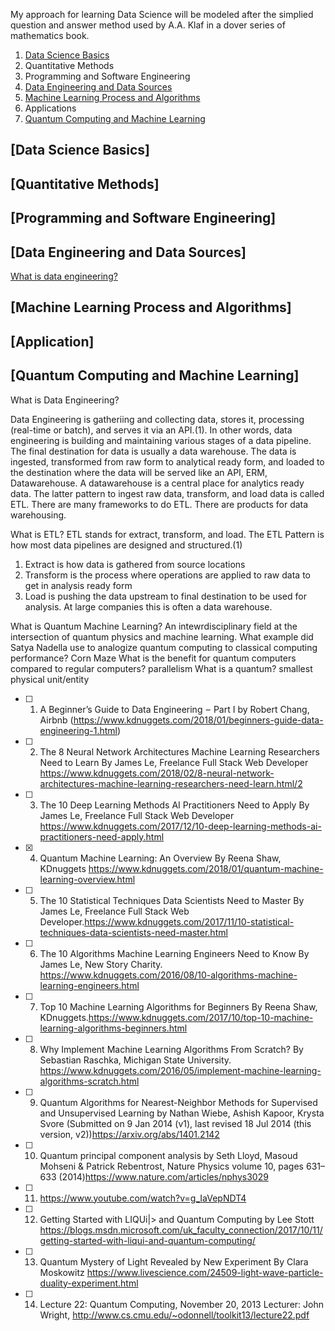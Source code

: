 My approach for learning Data Science will be modeled after the simplied question and answer method used by A.A. Klaf in a dover series of mathematics book. 

1. [Data Science Basics](#data-science-basics)
2. Quantitative Methods 
3. Programming and Software Engineering
4. [Data Engineering and Data Sources](#data-engineering)
5. [Machine Learning Process and Algorithms](#machine-learning)
6. Applications
7. [Quantum Computing and Machine Learning](#quantum)

<a name="data-science-basics"><a/>
## [Data Science Basics] 
## [Quantitative Methods]
## [Programming and Software Engineering]
  <a name="data-engineering"><a/>
## [Data Engineering and Data Sources]
   [What is data engineering?](#what-data-engineering)
<a name="machine-learning"><a/>
## [Machine Learning Process and Algorithms]
## [Application]
  <a name="quantum"><a/>
## [Quantum Computing and Machine Learning] 


What is Data Engineering?<a name="what-data-engineering"><a/>

Data Engineering is gatheriing and collecting data, stores it, processing (real-time or batch), and serves it via an API.(1). In other words, data engineering is building and maintaining various stages of a data pipeline. The final destination for data is usually a data warehouse. The data is ingested, transformed from raw form to analytical ready form, and loaded to the destination where the data will be served like an API, ERM, Datawarehouse. A datawarehouse is a central place for analytics ready data. The latter pattern to ingest raw data, transform, and load data is called ETL. There are many frameworks to do ETL. There are products for data warehousing. 

What is ETL? 
ETL stands for extract, transform, and load. The ETL Pattern is how most data pipelines are designed and structured.(1) 
1. Extract is how data is gathered from source locations
2. Transform is the process where operations are applied to raw data to get in analysis ready form
3. Load is pushing the data upstream to final destination to be used for analysis. At large companies this is often a data warehouse. 

What is Quantum Machine Learning? 
An intewrdisciplinary field at the intersection of quantum physics and machine learning. 
What example did Satya Nadella use to analogize quantum computing to classical computing performance?
Corn Maze
What is the benefit for quantum computers compared to regular computers? 
parallelism 
What is a quantum? 
smallest physical unit/entity




- [ ] 1. A Beginner’s Guide to Data Engineering  –  Part I by Robert Chang, Airbnb (https://www.kdnuggets.com/2018/01/beginners-guide-data-engineering-1.html)
- [ ] 2. The 8 Neural Network Architectures Machine Learning Researchers Need to Learn By James Le, Freelance Full Stack Web Developer https://www.kdnuggets.com/2018/02/8-neural-network-architectures-machine-learning-researchers-need-learn.html/2
- [ ] 3. The 10 Deep Learning Methods AI Practitioners Need to Apply By James Le, Freelance Full Stack Web Developer https://www.kdnuggets.com/2017/12/10-deep-learning-methods-ai-practitioners-need-apply.html
- [x] 4. Quantum Machine Learning: An Overview By Reena Shaw, KDnuggets https://www.kdnuggets.com/2018/01/quantum-machine-learning-overview.html
- [ ] 5. The 10 Statistical Techniques Data Scientists Need to Master By James Le, Freelance Full Stack Web Developer.https://www.kdnuggets.com/2017/11/10-statistical-techniques-data-scientists-need-master.html
- [ ] 6. The 10 Algorithms Machine Learning Engineers Need to Know By James Le, New Story Charity. https://www.kdnuggets.com/2016/08/10-algorithms-machine-learning-engineers.html
- [ ] 7. Top 10 Machine Learning Algorithms for Beginners By Reena Shaw, KDnuggets.https://www.kdnuggets.com/2017/10/top-10-machine-learning-algorithms-beginners.html
- [ ] 8. Why Implement Machine Learning Algorithms From Scratch? By Sebastian Raschka, Michigan State University. https://www.kdnuggets.com/2016/05/implement-machine-learning-algorithms-scratch.html
- [ ] 9. Quantum Algorithms for Nearest-Neighbor Methods for Supervised and Unsupervised Learning by Nathan Wiebe, Ashish Kapoor, Krysta Svore (Submitted on 9 Jan 2014 (v1), last revised 18 Jul 2014 (this version, v2))https://arxiv.org/abs/1401.2142
- [ ] 10. Quantum principal component analysis by Seth Lloyd, Masoud Mohseni & Patrick Rebentrost, Nature Physics volume 10, pages 631–633 (2014)https://www.nature.com/articles/nphys3029
- [ ] 11. https://www.youtube.com/watch?v=g_IaVepNDT4
- [ ] 12. Getting Started with LIQUi|> and Quantum Computing by Lee Stott https://blogs.msdn.microsoft.com/uk_faculty_connection/2017/10/11/getting-started-with-liqui-and-quantum-computing/
- [ ] 13. Quantum Mystery of Light Revealed by New Experiment By Clara Moskowitz https://www.livescience.com/24509-light-wave-particle-duality-experiment.html
- [ ] 14. Lecture 22: Quantum Computing, November 20, 2013 Lecturer: John Wright, http://www.cs.cmu.edu/~odonnell/toolkit13/lecture22.pdf


